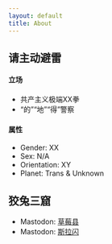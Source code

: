 ```yaml
---
layout: default
title: About
---
```


<body>

## 请主动避雷

#### 立场
* 共产主义极端XX拳
* “的”“地”“得”警察
#### 属性
* Gender: XX
* Sex: N/A
* Orientation: XY
* Planet: Trans & Unknown

## 狡兔三窟
* Mastodon: [草莓县](https://m.cmx.im/@ritsu) <br>
* Mastodon: [斯拉闪](https://slashine.onl/@ArcticZPX)


</body>
